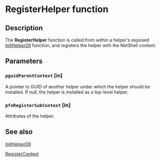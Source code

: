 # RegisterHelper function

## Description

The
**RegisterHelper** function is called from within a helper's exposed
[InitHelperDll](https://learn.microsoft.com/previous-versions/windows/desktop/api/netsh/nc-netsh-ns_dll_init_fn) function, and registers the helper with the NetShell context.

## Parameters

### `pguidParentContext` [in]

A pointer to GUID of another helper under which the helper should be installed. If null, the helper is installed as a top-level helper.

### `pfnRegisterSubContext` [in]

Attributes of the helper.

## See also

[InitHelperDll](https://learn.microsoft.com/previous-versions/windows/desktop/api/netsh/nc-netsh-ns_dll_init_fn)

[RegisterContext](https://learn.microsoft.com/previous-versions/windows/desktop/api/netsh/nf-netsh-registercontext)